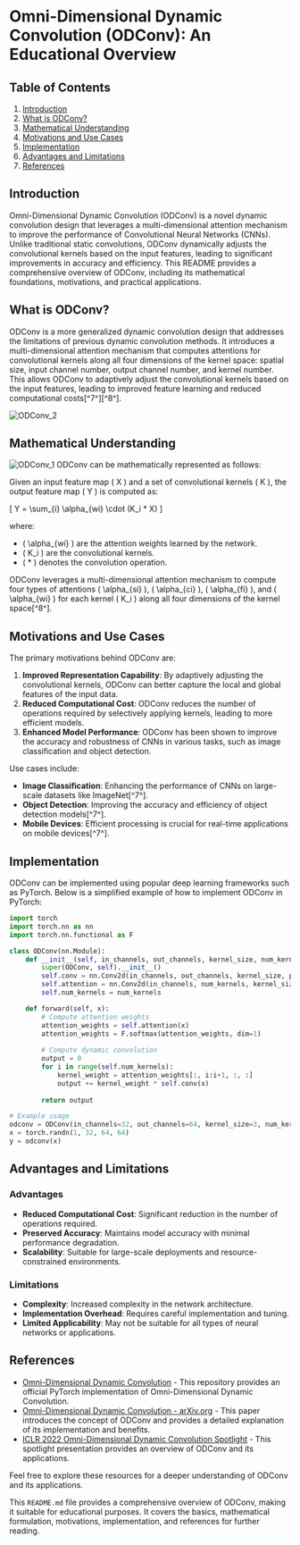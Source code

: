 # Omni-Dimensional Dynamic Convolution (ODConv): An Educational Overview

## Table of Contents
1. [Introduction](#introduction)
2. [What is ODConv?](#what-is-odconv)
3. [Mathematical Understanding](#mathematical-understanding)
4. [Motivations and Use Cases](#motivations-and-use-cases)
5. [Implementation](#implementation)
6. [Advantages and Limitations](#advantages-and-limitations)
7. [References](#references)

## Introduction
Omni-Dimensional Dynamic Convolution (ODConv) is a novel dynamic convolution design that leverages a multi-dimensional attention mechanism to improve the performance of Convolutional Neural Networks (CNNs). Unlike traditional static convolutions, ODConv dynamically adjusts the convolutional kernels based on the input features, leading to significant improvements in accuracy and efficiency. This README provides a comprehensive overview of ODConv, including its mathematical foundations, motivations, and practical applications.

## What is ODConv?
ODConv is a more generalized dynamic convolution design that addresses the limitations of previous dynamic convolution methods. It introduces a multi-dimensional attention mechanism that computes attentions for convolutional kernels along all four dimensions of the kernel space: spatial size, input channel number, output channel number, and kernel number. This allows ODConv to adaptively adjust the convolutional kernels based on the input features, leading to improved feature learning and reduced computational costs[^7^][^8^].

![ODConv_2](https://github.com/ZaGrayWolf/Types_of_Convolutions/blob/main/ODConv/pics/ODConv2.jpeg)

## Mathematical Understanding

![ODConv_1](https://github.com/ZaGrayWolf/Types_of_Convolutions/blob/main/ODConv/pics/ODConv1.jpeg)
ODConv can be mathematically represented as follows:

Given an input feature map \( X \) and a set of convolutional kernels \( K \), the output feature map \( Y \) is computed as:

\[ Y = \sum_{i} \alpha_{wi} \cdot (K_i * X) \]

where:
- \( \alpha_{wi} \) are the attention weights learned by the network.
- \( K_i \) are the convolutional kernels.
- \( * \) denotes the convolution operation.

ODConv leverages a multi-dimensional attention mechanism to compute four types of attentions \( \alpha_{si} \), \( \alpha_{ci} \), \( \alpha_{fi} \), and \( \alpha_{wi} \) for each kernel \( K_i \) along all four dimensions of the kernel space[^8^].

## Motivations and Use Cases
The primary motivations behind ODConv are:

1. **Improved Representation Capability**: By adaptively adjusting the convolutional kernels, ODConv can better capture the local and global features of the input data.
2. **Reduced Computational Cost**: ODConv reduces the number of operations required by selectively applying kernels, leading to more efficient models.
3. **Enhanced Model Performance**: ODConv has been shown to improve the accuracy and robustness of CNNs in various tasks, such as image classification and object detection.

Use cases include:
- **Image Classification**: Enhancing the performance of CNNs on large-scale datasets like ImageNet[^7^].
- **Object Detection**: Improving the accuracy and efficiency of object detection models[^7^].
- **Mobile Devices**: Efficient processing is crucial for real-time applications on mobile devices[^7^].

## Implementation
ODConv can be implemented using popular deep learning frameworks such as PyTorch. Below is a simplified example of how to implement ODConv in PyTorch:

```python
import torch
import torch.nn as nn
import torch.nn.functional as F

class ODConv(nn.Module):
    def __init__(self, in_channels, out_channels, kernel_size, num_kernels):
        super(ODConv, self).__init__()
        self.conv = nn.Conv2d(in_channels, out_channels, kernel_size, padding=kernel_size//2)
        self.attention = nn.Conv2d(in_channels, num_kernels, kernel_size=1)
        self.num_kernels = num_kernels

    def forward(self, x):
        # Compute attention weights
        attention_weights = self.attention(x)
        attention_weights = F.softmax(attention_weights, dim=1)
        
        # Compute dynamic convolution
        output = 0
        for i in range(self.num_kernels):
            kernel_weight = attention_weights[:, i:i+1, :, :]
            output += kernel_weight * self.conv(x)
        
        return output

# Example usage
odconv = ODConv(in_channels=32, out_channels=64, kernel_size=3, num_kernels=4)
x = torch.randn(1, 32, 64, 64)
y = odconv(x)
```
## Advantages and Limitations

### Advantages
- **Reduced Computational Cost**: Significant reduction in the number of operations required.
- **Preserved Accuracy**: Maintains model accuracy with minimal performance degradation.
- **Scalability**: Suitable for large-scale deployments and resource-constrained environments.

### Limitations
- **Complexity**: Increased complexity in the network architecture.
- **Implementation Overhead**: Requires careful implementation and tuning.
- **Limited Applicability**: May not be suitable for all types of neural networks or applications.

## References
- [Omni-Dimensional Dynamic Convolution](https://github.com/OSVAI/ODConv) - This repository provides an official PyTorch implementation of Omni-Dimensional Dynamic Convolution.
- [Omni-Dimensional Dynamic Convolution - arXiv.org](https://arxiv.org/abs/2209.07947) - This paper introduces the concept of ODConv and provides a detailed explanation of its implementation and benefits.
- [ICLR 2022 Omni-Dimensional Dynamic Convolution Spotlight](https://iclr.cc/virtual/2022/spotlight/6456) - This spotlight presentation provides an overview of ODConv and its applications.

Feel free to explore these resources for a deeper understanding of ODConv and its applications.

This `README.md` file provides a comprehensive overview of ODConv, making it suitable for educational purposes. It covers the basics, mathematical formulation, motivations, implementation, and references for further reading.
